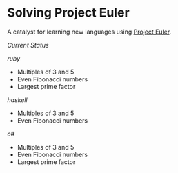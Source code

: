 # Solving Project Euler

A catalyst for learning new languages using [Project Euler](www.projecteuler.net).

*Current Status*

_ruby_

* Multiples of 3 and 5  
* Even Fibonacci numbers  
* Largest prime factor

_haskell_

* Multiples of 3 and 5  
* Even Fibonacci numbers  

_c#_

* Multiples of 3 and 5  
* Even Fibonacci numbers  
* Largest prime factor
